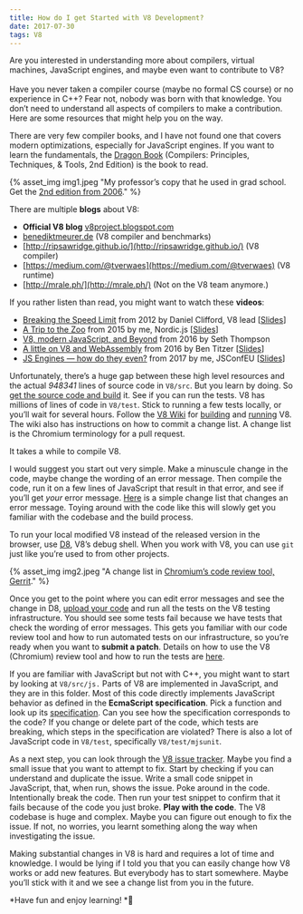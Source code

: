 ```yaml
---
title: How do I get Started with V8 Development?
date: 2017-07-30
tags: V8
---
```

Are you interested in understanding more about compilers, virtual machines, JavaScript engines, and maybe even want to contribute to V8?<br>  <br> Have you never taken a compiler course (maybe no formal CS course) or no experience in C++? Fear not, nobody was born with that knowledge. You don’t need to understand all aspects of compilers to make a contribution. Here are some resources that might help you on the way.

There are very few compiler books, and I have not found one that covers modern optimizations, especially for JavaScript engines. If you want to learn the fundamentals, the [Dragon Book](http://geni.us/dSsWMRU) (Compilers: Principles, Techniques, & Tools, 2nd Edition) is the book to read.

{% asset_img img1.jpeg "My professor’s copy that he used in grad school. Get the [2nd edition from 2006](http://geni.us/dSsWMRU)." %}

There are multiple **blogs** about V8:

* **Official V8 blog** [v8project.blogspot.com](http://v8project.blogspot.com/)
* [benediktmeurer.de](https://t.co/CzlzNpYFzx) (V8 compiler and benchmarks)
* [http://ripsawridge.github.io/](http://ripsawridge.github.io/) (V8 compiler)
* [https://medium.com/@tverwaes](https://medium.com/@tverwaes) (V8 runtime)
* [http://mrale.ph/](http://mrale.ph/) (Not on the V8 team anymore.)

If you rather listen than read, you might want to watch these **videos**:

* [Breaking the Speed Limit](https://www.youtube.com/watch?v=UJPdhx5zTaw) from 2012 by Daniel Clifford, V8 lead [[Slides](http://v8-io12.appspot.com/)]
* [A Trip to the Zoo](https://www.youtube.com/watch?v=1kAkGWJZ6Zo) from 2015 by me, Nordic.js [[Slides](https://fhinkel.github.io/JSEngines-HowDoTheyEven/JSConfEU/)]
* [V8, modern JavaScript, and Beyond](https://www.youtube.com/watch?v=N1swY14jiKc&t=28s) from 2016 by Seth Thompson
* [A little on V8 and WebAssembly](https://www.youtube.com/watch?v=BRNxM8szTPA) from 2016 by Ben Titzer [[Slides](https://ia601208.us.archive.org/16/items/vmss16/titzer.pdf)]
* [JS Engines — how do they even?](https://www.youtube.com/watch?v=p-iiEDtpy6I) from 2017 by me, JSConfEU [[Slides](https://github.com/fhinkel/JSEnginesExamples/blob/master/JSConfEU.ppt?raw=true)]

Unfortunately, there’s a huge gap between these high level resources and the actual *948341* lines of source code in `V8/src`. But you learn by doing. So [get the source code and build](https://github.com/v8/v8/wiki/Building-from-Source) it. See if you can run the tests. V8 has millions of lines of code in `V8/test`. Stick to running a few tests locally, or you’ll wait for several hours. Follow the [V8 Wiki](https://github.com/v8/v8/wiki) for [building](https://github.com/v8/v8/wiki/Building-with-GN) and [running](https://github.com/v8/v8/wiki/Using-D8) V8. The wiki also has instructions on how to commit a change list. A change list is the Chromium terminology for a pull request.

<span class="figcaption_hack">It takes a while to compile V8.</span>

I would suggest you start out very simple. Make a minuscule change in the code, maybe change the wording of an error message. Then compile the code, run it on a few lines of JavaScript that result in that error, and see if you’ll get *your* error message. [Here](https://codereview.chromium.org/1399693003) is a simple change list that changes an error message. Toying around with the code like this will slowly get you familiar with the codebase and the build process.

To run your local modified V8 instead of the released version in the browser, use [D8](https://github.com/v8/v8/wiki/Using-D8), V8’s debug shell. When you work with V8, you can use `git` just like you’re used to from other projects.

{% asset_img img2.jpeg "A change list in [Chromium’s code review tool, Gerrit](https://chromium-review.googlesource.com/)." %}
 
Once you get to the point where you can edit error messages and see the change in D8, [upload your code](https://github.com/v8/v8/wiki/Contributing) and run all the tests on the V8 testing infrastructure. You should see some tests fail because we have tests that check the wording of error messages. This gets you familiar with our code review tool and how to run automated tests on our infrastructure, so you’re ready when you want to **submit a patch**. Details on how to use the V8 (Chromium) review tool and how to run the tests are [here](https://dev.chromium.org/developers/contributing-code).

If you are familiar with JavaScript but not with C++, you might want to start by looking at `V8/src/js.` Parts of V8 are implemented in JavaScript, and they are in this folder. Most of this code directly implements JavaScript behavior as defined in the **EcmaScript specification**. Pick a function and look up its [specification](https://tc39.github.io/ecma262/). Can you see how the specification corresponds to the code? If you change or delete part of the code, which tests are breaking, which steps in the specification are violated? There is also a lot of JavaScript code in `V8/test`, specifically `V8/test/mjsunit`.

As a next step, you can look through the [V8 issue tracker](https://bugs.chromium.org/p/v8/issues/list). Maybe you find a small issue that you want to attempt to fix. Start by checking if you can understand and duplicate the issue. Write a small code snippet in JavaScript, that, when run, shows the issue. Poke around in the code. Intentionally break the code.  Then run your test snippet to confirm that it fails because of the code you just broke. **Play with the code**. The V8 codebase is huge and complex. Maybe you can figure out enough to fix the issue. If not, no worries, you learnt something along the way when investigating the issue.

Making substantial changes in V8 is hard and requires a lot of time and knowledge. I would be lying if I told you that you can easily change how V8 works or add new features. But everybody has to start somewhere. Maybe you’ll stick with it and we see a change list from you in the future.

*Have fun and enjoy learning! *🙂
